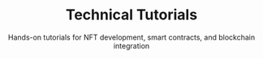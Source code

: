 ---
title: "Technical Tutorials"
subtitle: "Hands-on tutorials for NFT development, smart contracts, and blockchain integration"
hero:
  title: "NFT Technical Tutorials"
  subtitle: "Step-by-step guides for developers to build, deploy, and integrate NFT applications"
  icon: "heroicons:code-bracket"
  gradient: "from-emerald-50 to-teal-50"
  iconGradient: "from-emerald-500 to-teal-600"
smartContractTutorials:
  title: "Smart Contract Development"
  subtitle: "Build production-ready NFT smart contracts"
  tutorials:
    - title: "ERC-721 NFT Contract from Scratch"
      icon: "heroicons:document-text"
      difficulty: "Beginner"
      duration: "2-3 hours"
      description: "Learn to create a basic ERC-721 NFT contract with minting functionality, metadata management, and ownership controls using OpenZeppelin libraries."
      topics:
        - "Setting up Hardhat development environment"
        - "Understanding ERC-721 standard and interfaces"
        - "Implementing mint, transfer, and burn functions"
        - "Adding metadata URI management"
        - "Setting up access controls and ownership"
        - "Writing comprehensive unit tests"
        - "Deploying to testnet and mainnet"
      codeExample: |
        // SPDX-License-Identifier: MIT
        pragma solidity ^0.8.19;
        
        import "@openzeppelin/contracts/token/ERC721/ERC721.sol";
        import "@openzeppelin/contracts/token/ERC721/extensions/ERC721URIStorage.sol";
        import "@openzeppelin/contracts/access/Ownable.sol";
        import "@openzeppelin/contracts/utils/Counters.sol";
        
        contract MyNFT extends ERC721, ERC721URIStorage, Ownable {
            using Counters for Counters.Counter;
            Counters.Counter private _tokenIdCounter;
            
            uint256 public maxSupply = 10000;
            uint256 public mintPrice = 0.01 ether;
            
            constructor() ERC721("MyNFT", "MNFT") {}
            
            function safeMint(address to, string memory uri) public payable {
                require(msg.value >= mintPrice, "Insufficient payment");
                require(_tokenIdCounter.current() < maxSupply, "Max supply reached");
                
                uint256 tokenId = _tokenIdCounter.current();
                _tokenIdCounter.increment();
                _safeMint(to, tokenId);
                _setTokenURI(tokenId, uri);
            }
        }
      gradient: "from-blue-50 to-indigo-50"
      iconColor: "blue"
    - title: "Advanced ERC-1155 Multi-Token Contract"
      icon: "heroicons:squares-plus"
      difficulty: "Intermediate"
      duration: "4-5 hours"
      description: "Build a sophisticated ERC-1155 contract supporting multiple token types, batch operations, and complex gaming mechanics."
      topics:
        - "ERC-1155 standard deep dive and benefits"
        - "Implementing batch mint and transfer operations"
        - "Creating fungible and non-fungible token types"
        - "Advanced metadata management with IPFS"
        - "Implementing royalty standards (EIP-2981)"
        - "Gas optimization techniques"
        - "Integration with marketplace contracts"
      gradient: "from-purple-50 to-pink-50"
      iconColor: "purple"
    - title: "NFT Marketplace Smart Contract"
      icon: "heroicons:building-storefront"
      difficulty: "Advanced"
      duration: "6-8 hours"
      description: "Create a full-featured NFT marketplace with auctions, offers, royalties, and advanced trading mechanisms."
      topics:
        - "Marketplace architecture and design patterns"
        - "Implementing fixed-price and auction sales"
        - "Offer and bidding system with escrow"
        - "Automated royalty distribution"
        - "Fee management and revenue sharing"
        - "Security considerations and reentrancy protection"
        - "Integration with multiple NFT contracts"
      gradient: "from-green-50 to-emerald-50"
      iconColor: "green"
frontendTutorials:
  title: "Frontend Integration"
  subtitle: "Build user interfaces for NFT applications"
  tutorials:
    - title: "React NFT Gallery with Web3 Integration"
      icon: "heroicons:photo"
      difficulty: "Intermediate"
      duration: "3-4 hours"
      description: "Build a responsive NFT gallery that connects to wallets, displays NFT collections, and handles blockchain interactions."
      topics:
        - "Setting up React with Web3 libraries"
        - "Wallet connection with MetaMask and WalletConnect"
        - "Fetching NFT metadata from IPFS"
        - "Displaying NFTs with lazy loading"
        - "Implementing search and filter functionality"
        - "Handling transaction states and errors"
      gradient: "from-cyan-50 to-blue-50"
      iconColor: "cyan"
    - title: "NFT Minting DApp with Next.js"
      icon: "heroicons:plus-circle"
      difficulty: "Intermediate"
      duration: "4-5 hours"
      description: "Create a complete minting application with file upload, metadata generation, and smart contract interaction."
      topics:
        - "Next.js setup with TypeScript"
        - "File upload to IPFS with Pinata"
        - "Dynamic metadata generation"
        - "Smart contract integration with ethers.js"
        - "Transaction monitoring and confirmations"
        - "Error handling and user feedback"
      gradient: "from-orange-50 to-red-50"
      iconColor: "orange"
    - title: "Multi-Chain NFT Explorer"
      icon: "heroicons:globe-alt"
      difficulty: "Advanced"
      duration: "6-7 hours"
      description: "Build a sophisticated NFT explorer supporting multiple blockchains with advanced analytics and portfolio tracking."
      topics:
        - "Multi-chain architecture design"
        - "Chain abstraction and unified APIs"
        - "Real-time price tracking integration"
        - "Portfolio analytics and performance metrics"
        - "Cross-chain bridge integration"
        - "Advanced caching and optimization"
      gradient: "from-violet-50 to-purple-50"
      iconColor: "violet"
backendTutorials:
  title: "Backend & Infrastructure"
  subtitle: "Build scalable NFT backend systems"
  tutorials:
    - title: "NFT Indexing Service with Node.js"
      icon: "heroicons:server"
      difficulty: "Advanced"
      duration: "5-6 hours"
      description: "Create a high-performance indexing service that tracks NFT events, metadata, and market data across multiple chains."
      topics:
        - "Event listening and blockchain monitoring"
        - "Database design for NFT data"
        - "Real-time WebSocket updates"
        - "API design and rate limiting"
        - "Caching strategies with Redis"
        - "Microservices architecture"
      gradient: "from-gray-50 to-slate-50"
      iconColor: "gray"
    - title: "IPFS Integration and Metadata Management"
      icon: "heroicons:cloud"
      difficulty: "Intermediate"
      duration: "3-4 hours"
      description: "Implement robust IPFS integration for decentralized storage with backup strategies and performance optimization."
      topics:
        - "IPFS node setup and configuration"
        - "Pinning strategies and redundancy"
        - "Metadata standards and validation"
        - "CDN integration for performance"
        - "Backup and recovery procedures"
        - "Cost optimization techniques"
      gradient: "from-teal-50 to-cyan-50"
      iconColor: "teal"
    - title: "NFT Analytics and Market Data API"
      icon: "heroicons:chart-bar"
      difficulty: "Advanced"
      duration: "7-8 hours"
      description: "Build a comprehensive analytics platform providing market insights, price tracking, and trading analytics."
      topics:
        - "Data aggregation from multiple sources"
        - "Real-time price calculation algorithms"
        - "Statistical analysis and trend detection"
        - "API design for analytics endpoints"
        - "Data visualization and reporting"
        - "Machine learning for price prediction"
      gradient: "from-indigo-50 to-blue-50"
      iconColor: "indigo"
advancedTopics:
  title: "Advanced Topics"
  subtitle: "Cutting-edge NFT development techniques"
  tutorials:
    - title: "Layer 2 NFT Deployment (Polygon, Arbitrum)"
      icon: "heroicons:bolt"
      difficulty: "Advanced"
      duration: "4-5 hours"
      description: "Deploy and optimize NFT contracts on Layer 2 solutions for reduced costs and improved performance."
      topics:
        - "Layer 2 architecture comparison"
        - "Cross-chain bridge implementation"
        - "Gas optimization for L2 networks"
        - "State synchronization strategies"
        - "Security considerations for L2"
      gradient: "from-yellow-50 to-orange-50"
      iconColor: "yellow"
    - title: "Dynamic NFTs with Chainlink Oracles"
      icon: "heroicons:arrow-path"
      difficulty: "Expert"
      duration: "6-7 hours"
      description: "Create NFTs that change based on real-world data using Chainlink oracles and automated systems."
      topics:
        - "Oracle integration patterns"
        - "Automated metadata updates"
        - "Real-world data integration"
        - "Conditional logic implementation"
        - "Gas-efficient update mechanisms"
      gradient: "from-pink-50 to-rose-50"
      iconColor: "pink"
    - title: "NFT Fractionalization and DeFi Integration"
      icon: "heroicons:puzzle-piece"
      difficulty: "Expert"
      duration: "8-10 hours"
      description: "Implement advanced DeFi mechanics including NFT fractionalization, lending, and yield farming."
      topics:
        - "Fractionalization contract design"
        - "Liquidity pool integration"
        - "Lending and borrowing mechanisms"
        - "Yield farming strategies"
        - "Governance token implementation"
      gradient: "from-emerald-50 to-green-50"
      iconColor: "emerald"
practicalProjects:
  title: "Practical Projects"
  subtitle: "End-to-end project tutorials"
  projects:
    - title: "Build a Complete NFT Marketplace"
      description: "10-week comprehensive project building a production-ready NFT marketplace"
      duration: "10 weeks"
      difficulty: "Advanced"
      modules:
        - "Project planning and architecture design"
        - "Smart contract development and testing"
        - "Frontend development with React/Next.js"
        - "Backend API and database design"
        - "IPFS integration and metadata management"
        - "Payment processing and escrow systems"
        - "Security auditing and optimization"
        - "Deployment and DevOps setup"
        - "Marketing and community building"
        - "Maintenance and scaling strategies"
    - title: "Create an NFT Gaming Ecosystem"
      description: "8-week project building a play-to-earn game with NFT integration"
      duration: "8 weeks"
      difficulty: "Expert"
      modules:
        - "Game design and tokenomics"
        - "Multi-token smart contract system"
        - "Unity/Unreal Engine integration"
        - "Player progression and rewards"
        - "Marketplace and trading systems"
        - "Anti-cheat and security measures"
        - "Community governance implementation"
        - "Launch and growth strategies"
    - title: "Enterprise NFT Solution"
      description: "12-week enterprise-grade NFT platform for businesses"
      duration: "12 weeks"
      difficulty: "Expert"
      modules:
        - "Enterprise requirements analysis"
        - "Scalable architecture design"
        - "Multi-tenant smart contract system"
        - "Enterprise authentication integration"
        - "Compliance and regulatory features"
        - "Advanced analytics and reporting"
        - "API gateway and microservices"
        - "Load testing and performance optimization"
        - "Security auditing and penetration testing"
        - "Documentation and training materials"
        - "Deployment and monitoring setup"
        - "Support and maintenance planning"
resources:
  title: "Development Resources"
  subtitle: "Essential tools and references for NFT development"
  categories:
    - title: "Development Frameworks"
      items:
        - "Hardhat - Ethereum development environment"
        - "Truffle Suite - Smart contract development"
        - "Foundry - Fast Solidity testing framework"
        - "Brownie - Python-based development framework"
        - "Anchor - Solana program development"
    - title: "Frontend Libraries"
      items:
        - "ethers.js - Ethereum JavaScript library"
        - "web3.js - Web3 JavaScript API"
        - "wagmi - React hooks for Ethereum"
        - "useDApp - React framework for DApps"
        - "Moralis SDK - Web3 development platform"
    - title: "Testing Tools"
      items:
        - "Waffle - Smart contract testing"
        - "OpenZeppelin Test Helpers"
        - "Ganache - Personal blockchain for testing"
        - "Tenderly - Smart contract monitoring"
        - "MythX - Security analysis platform"
    - title: "Deployment & Infrastructure"
      items:
        - "Infura - Ethereum node infrastructure"
        - "Alchemy - Blockchain developer platform"
        - "Pinata - IPFS pinning service"
        - "The Graph - Blockchain data indexing"
        - "Chainlink - Decentralized oracle network"
bestPractices:
  title: "Development Best Practices"
  subtitle: "Industry standards and security guidelines"
  practices:
    - icon: "heroicons:shield-check"
      title: "Security First"
      description: "Always prioritize security in smart contract development with proper testing, audits, and established patterns."
      details:
        - "Use OpenZeppelin's battle-tested contracts"
        - "Implement comprehensive unit and integration tests"
        - "Follow the checks-effects-interactions pattern"
        - "Use reentrancy guards and access controls"
        - "Conduct professional security audits"
      color: "red"
    - icon: "heroicons:beaker"
      title: "Thorough Testing"
      description: "Implement comprehensive testing strategies covering all contract functions and edge cases."
      details:
        - "Achieve 100% code coverage in tests"
        - "Test both positive and negative scenarios"
        - "Use fuzzing for edge case discovery"
        - "Implement integration tests with frontend"
        - "Test on multiple networks and conditions"
      color: "blue"
    - icon: "heroicons:cog"
      title: "Gas Optimization"
      description: "Optimize smart contracts for minimal gas consumption while maintaining functionality."
      details:
        - "Use appropriate data types and packing"
        - "Minimize storage operations"
        - "Implement batch operations where possible"
        - "Use events for off-chain data storage"
        - "Profile and benchmark gas usage"
      color: "green"
    - icon: "heroicons:document-text"
      title: "Documentation"
      description: "Maintain comprehensive documentation for contracts, APIs, and development processes."
      details:
        - "Use NatSpec for smart contract documentation"
        - "Create detailed API documentation"
        - "Maintain up-to-date README files"
        - "Document deployment and upgrade procedures"
        - "Provide code examples and tutorials"
      color: "purple"
---